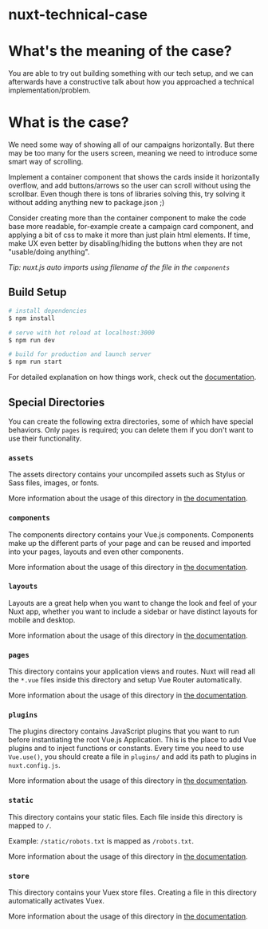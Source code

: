 # nuxt-technical-case

# What's the meaning of the case?
You are able to try out building something with our tech setup, and we can afterwards have a constructive talk about how you approached a technical implementation/problem.


# What is the case?
We need some way of showing all of our campaigns horizontally. But there may be too many for the users screen, meaning we need to introduce some smart way of scrolling.


Implement a container component that shows the cards inside it horizontally overflow, and add buttons/arrows so the user can scroll without using the scrollbar.
Even though there is tons of libraries solving this, try solving it without adding anything new to package.json ;)

Consider creating more than the container component to make the code base more readable, for-example create a campaign card component, and applying a bit of css to make it more than just plain html elements. If time, make UX even better by disabling/hiding the buttons when they are not "usable/doing anything".

*Tip: nuxt.js auto imports using filename of the file in the `components`*



## Build Setup

```bash
# install dependencies
$ npm install

# serve with hot reload at localhost:3000
$ npm run dev

# build for production and launch server
$ npm run start

```

For detailed explanation on how things work, check out the [documentation](https://nuxtjs.org).

## Special Directories

You can create the following extra directories, some of which have special behaviors. Only `pages` is required; you can delete them if you don't want to use their functionality.

### `assets`

The assets directory contains your uncompiled assets such as Stylus or Sass files, images, or fonts.

More information about the usage of this directory in [the documentation](https://nuxtjs.org/docs/2.x/directory-structure/assets).

### `components`

The components directory contains your Vue.js components. Components make up the different parts of your page and can be reused and imported into your pages, layouts and even other components.

More information about the usage of this directory in [the documentation](https://nuxtjs.org/docs/2.x/directory-structure/components).

### `layouts`

Layouts are a great help when you want to change the look and feel of your Nuxt app, whether you want to include a sidebar or have distinct layouts for mobile and desktop.

More information about the usage of this directory in [the documentation](https://nuxtjs.org/docs/2.x/directory-structure/layouts).


### `pages`

This directory contains your application views and routes. Nuxt will read all the `*.vue` files inside this directory and setup Vue Router automatically.

More information about the usage of this directory in [the documentation](https://nuxtjs.org/docs/2.x/get-started/routing).

### `plugins`

The plugins directory contains JavaScript plugins that you want to run before instantiating the root Vue.js Application. This is the place to add Vue plugins and to inject functions or constants. Every time you need to use `Vue.use()`, you should create a file in `plugins/` and add its path to plugins in `nuxt.config.js`.

More information about the usage of this directory in [the documentation](https://nuxtjs.org/docs/2.x/directory-structure/plugins).

### `static`

This directory contains your static files. Each file inside this directory is mapped to `/`.

Example: `/static/robots.txt` is mapped as `/robots.txt`.

More information about the usage of this directory in [the documentation](https://nuxtjs.org/docs/2.x/directory-structure/static).

### `store`

This directory contains your Vuex store files. Creating a file in this directory automatically activates Vuex.

More information about the usage of this directory in [the documentation](https://nuxtjs.org/docs/2.x/directory-structure/store).
